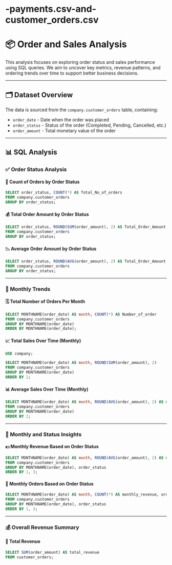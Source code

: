 # -payments.csv-and-customer_orders.csv

<h1>📦 Order and Sales Analysis</h1>

<p>This analysis focuses on exploring order status and sales performance using SQL queries.  
We aim to uncover key metrics, revenue patterns, and ordering trends over time to support better business decisions.</p>

<hr />

<h2>🗂️ Dataset Overview</h2>

<p>The data is sourced from the <code>company.customer_orders</code> table, containing:</p>

<ul>
  <li><code>order_date</code> - Date when the order was placed</li>
  <li><code>order_status</code> - Status of the order (Completed, Pending, Cancelled, etc.)</li>
  <li><code>order_amount</code> - Total monetary value of the order</li>
</ul>

<hr />

<h2>📊 SQL Analysis</h2>

<h3>✅ Order Status Analysis</h3>

<h4>🔢 Count of Orders by Order Status</h4>

```sql
SELECT order_status, COUNT(*) AS Total_No_of_orders
FROM company.customer_orders
GROUP BY order_status;
```

<h4>💰 Total Order Amount by Order Status</h4>

```sql
SELECT order_status, ROUND(SUM(order_amount), 2) AS Total_Order_Amount
FROM company.customer_orders
GROUP BY order_status;
```

<h4>📉 Average Order Amount by Order Status</h4>

```sql
SELECT order_status, ROUND(AVG(order_amount), 2) AS Total_Order_Amount
FROM company.customer_orders
GROUP BY order_status;
```


<hr/> <h3>📅 Monthly Trends</h3> <h4>🗓️ Total Number of Orders Per Month</h4>

```sql
SELECT MONTHNAME(order_date) AS month, COUNT(*) AS Number_of_order
FROM company.customer_orders
GROUP BY MONTHNAME(order_date)
ORDER BY MONTHNAME(order_date);
```

<h4>📈 Total Sales Over Time (Monthly)</h4>

```sql
USE company;

SELECT MONTHNAME(order_date) AS month, ROUND(SUM(order_amount), 2)
FROM company.customer_orders
GROUP BY MONTHNAME(order_date)
ORDER BY 2;
```

<h4>📊 Average Sales Over Time (Monthly)</h4>

```sql
SELECT MONTHNAME(order_date) AS month, ROUND(AVG(order_amount), 2) AS monthly_revenue
FROM company.customer_orders
GROUP BY MONTHNAME(order_date)
ORDER BY 2;

```

<hr /> <h3>📌 Monthly and Status Insights</h3> <h4>💵 Monthly Revenue Based on Order Status</h4>

```sql
SELECT MONTHNAME(order_date) AS month, ROUND(AVG(order_amount), 2) AS monthly_revenue, order_status
FROM company.customer_orders
GROUP BY MONTHNAME(order_date), order_status
ORDER BY 1, 3;
```


<h4>🧾 Monthly Orders Based on Order Status</h4>

```sql
SELECT MONTHNAME(order_date) AS month, COUNT(*) AS monthly_revenue, order_status
FROM company.customer_orders
GROUP BY MONTHNAME(order_date), order_status
ORDER BY 1, 3;
```


<hr /> <h3>💰 Overall Revenue Summary</h3> <h4>🔢 Total Revenue</h4>

```sql
SELECT SUM(order_amount) AS total_revenue
FROM customer_orders;
```
